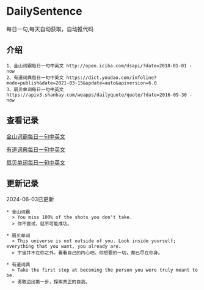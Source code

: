 # DailySentence

每日一句,每天自动获取，自动推代码

## 介绍

```
1、金山词霸每日一句中英文 http://open.iciba.com/dsapi/?date=2018-01-01 - now
2、有道词典每日一句中英文 https://dict.youdao.com/infoline?mode=publish&date=2021-03-15&update=auto&apiversion=6.0
3、扇贝单词每日一句中英文 https://apiv3.shanbay.com/weapps/dailyquote/quote/?date=2016-09-30 - now
```

## 查看记录

[金山词霸每日一句中英文](./data/iciba/)

[有道词典每日一句中英文](./data/youdao/)

[扇贝单词每日一句中英文](./data/shanbay/)

## 更新记录
2024-06-03已更新 
```
* 金山词霸
  > You miss 100% of the shots you don't take.
  > 你不尝试，就不可能成功。

* 扇贝单词
  > This universe is not outside of you. Look inside yourself; everything that you want, you already are.
  > 宇宙并不在你之外。看看自己的内心吧。你想要的一切，都已尽在你身。

* 有道词典
  > Take the first step at becoming the person you were truly meant to be.
  > 勇敢迈出第一步，探索真正的自我。

```
